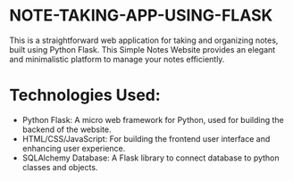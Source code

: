 # NOTE-TAKING-APP-USING-FLASK
This is a straightforward web application for taking and organizing notes, built using Python Flask. This Simple Notes Website provides an elegant and minimalistic platform to manage your notes efficiently.

# Technologies Used:

- Python Flask: A micro web framework for Python, used for building the backend of the website.
- HTML/CSS/JavaScript: For building the frontend user interface and enhancing user experience.
- SQLAlchemy Database: A Flask library to connect database to python classes and objects.
